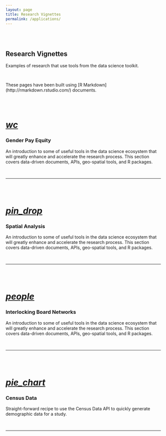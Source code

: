 ```yaml
---
layout: page
title: Research Vignettes
permalink: /applications/
---
```


<br>
<br>


<h2 class="center orange-text">Research Vignettes</h2>

<p class="center light">Examples of research that use tools from the data science toolkit.</p> 

<br>

<p class="center light">These pages have been built using [R Markdown](http://rmarkdown.rstudio.com/) documents.</p>


<br>
<br>







 <div class="icon-block">
   <a href="https://lecy.github.io/arnova-2017-workshop/Toolkit/">
   <h1 class="center  orange-text"><i class="medium material-icons">wc</i></h1></a>
   <h3 class="center">Gender Pay Equity</h3>

<div class="col l3 s12"></div>
<div class="col l6 s12">
   <p class="center light">An introduction to some of useful tools in the data science ecosystem that will greatly enhance and accelerate the research process. This section covers data-driven documents, APIs, geo-spatial tools, and R packages.</p>
</div>
</div>

<br> 

------------------------------------------------------------------   
 






<br>
<br>



<div class="icon-block">
  
   <a href="https://lecy.github.io/arnova-2017-workshop/Toolkit/">
   <h1 class="center orange-text"><i class="large material-icons">pin_drop</i></h1></a>
   <h3 class="center">Spatial Analysis</h3>
   <div class="col s12 m6"><p class="center light">An introduction to some of useful tools in the data science ecosystem that will greatly enhance and accelerate the research process. This section covers data-driven documents, APIs, geo-spatial tools, and R packages.</p></div>

</div>

<br> 

-----------------------------------------   




<br>
<br>




<div class="icon-block">
  <div class="col s12 m4">
   <a href="http://kateto.net/networks-r-igraph">
   <h1 class="center orange-text"><i class="large material-icons">people</i></h1></a>
   <h3 class="center">Interlocking Board Networks</h3>

   <p class="center light">An introduction to some of useful tools in the data science ecosystem that will greatly enhance and accelerate the research process. This section covers data-driven documents, APIs, geo-spatial tools, and R packages.</p>
</div>
</div>



<br>

------------------------------------------------------------------ 


<br>
<br>




<div class="icon-block">
  <div class="col s12 m4">
   <a href="">
   <h1 class="center orange-text"><i class="large material-icons">pie_chart</i></h1></a>
   <h3 class="center">Census Data</h3>

   <p class="center light">Straight-forward recipe to use the Census Data API to quickly generate demographic data for a study.</p>
</div>
</div>

<br>

------------------------------------------------------------------ 


<br>
<br>
<br>
<br>

<br>
<br>

<br>
<br>


